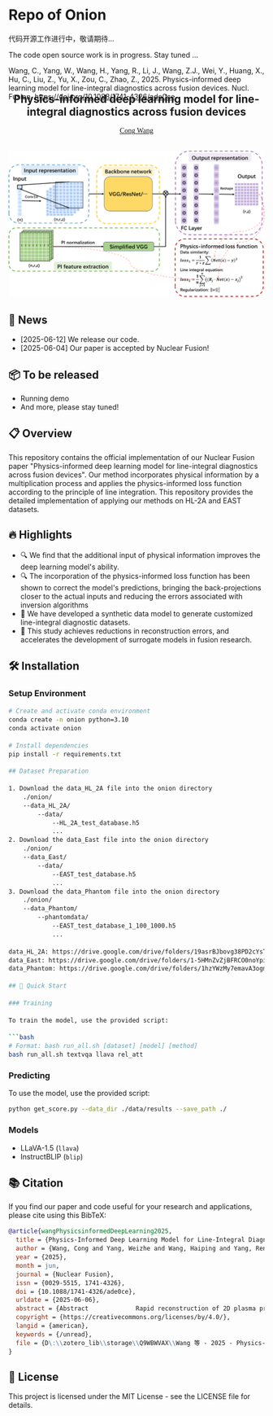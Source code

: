 # Repo of Onion

代码开源工作进行中，敬请期待...

The code open source work is in progress. Stay tuned ...

Wang, C., Yang, W., Wang, H., Yang, R., Li, J., Wang, Z.J., Wei, Y., Huang, X., Hu, C., Liu, Z., Yu, X., Zou, C., Zhao, Z., 2025. Physics-informed deep learning model for line-integral diagnostics across fusion devices. Nucl. Fusion. https://doi.org/10.1088/1741-4326/ade0ce

<p align="center">
  <h2 align="center" style="margin-top: -30px;">Physics-informed deep learning model for line-integral diagnostics across fusion devices</h2>
</p>

<div style="font-family: charter;" align="center">
    <a href="https://orcid.org/0000-0003-0716-1280" target="_blank">Cong Wang</a>
</div>

<br>

<p align="center">
  <img src="images/model.png" alt="Method Overview" width="600">
</p>

## 📰 News

- [2025-06-12] We release our code.
- [2025-06-04] Our paper is accepted by Nuclear Fusion!

## 📦 To be released

- Running demo
- And more, please stay tuned!

## 📋 Overview

This repository contains the official implementation of our Nuclear Fusion paper "Physics-informed deep learning model for line-integral diagnostics across fusion devices". Our method incorporates physical information by a multiplication process and applies the physics-informed loss function according to the principle of line integration. This repository provides the detailed implementation of applying our methods on HL-2A and EAST datasets.

## 🔥 Highlights

- 🔍 We find that the additional input of physical information improves the deep learning model's ability.
- 🔍 The incorporation of the physics-informed loss function has been shown to correct the model's predictions, bringing the back-projections closer to the actual inputs and reducing the errors associated with inversion algorithms
- 📸 We have developed a synthetic data model to generate customized line-integral diagnostic datasets.
- 💪 This study achieves reductions in reconstruction errors, and accelerates the development of surrogate models in fusion research.

## 🛠️ Installation

### Setup Environment

````bash
# Create and activate conda environment
conda create -n onion python=3.10
conda activate onion

# Install dependencies
pip install -r requirements.txt

## Dataset Preparation

1. Download the data_HL_2A file into the onion directory
    ./onion/
    --data_HL_2A/
        --data/
            --HL_2A_test_database.h5
            ...
2. Download the data_East file into the onion directory
    ./onion/
    --data_East/
        --data/
            --EAST_test_database.h5
            ...
3. Download the data_Phantom file into the onion directory
    ./onion/
    --data_Phantom/
        --phantomdata/
            --EAST_test_database_1_100_1000.h5
            ...

data_HL_2A: https://drive.google.com/drive/folders/19asrBJbovg38PD2cYsTORK3k4s-OGqy2?usp=drive_link
data_East: https://drive.google.com/drive/folders/1-5HMnZvZjBFRCO0noYpiMYR5dazIa0-M?usp=drive_link
data_Phantom: https://drive.google.com/drive/folders/1hzYWzMy7emavA3ogm-fh77sukBcLx9GE?usp=drive_link

## 🚀 Quick Start

### Training

To train the model, use the provided script:

```bash
# Format: bash run_all.sh [dataset] [model] [method]
bash run_all.sh textvqa llava rel_att
````

### Predicting

To use the model, use the provided script:

```bash
python get_score.py --data_dir ./data/results --save_path ./
```

### Models

- LLaVA-1.5 (`llava`)
- InstructBLIP (`blip`)

## 📚 Citation

If you find our paper and code useful for your research and applications, please cite using this BibTeX:

```bibtex
@article{wangPhysicsinformedDeepLearning2025,
  title = {Physics-Informed Deep Learning Model for Line-Integral Diagnostics across Fusion Devices},
  author = {Wang, Cong and Yang, Weizhe and Wang, Haiping and Yang, Renjie and Li, Jing and Wang, Zhi Jun and Wei, Yixiong and Huang, Xianli and Hu, Chenshu and Liu, Zhaoyang and Yu, Xinyao and Zou, Changqing and Zhao, Zhifeng},
  year = {2025},
  month = jun,
  journal = {Nuclear Fusion},
  issn = {0029-5515, 1741-4326},
  doi = {10.1088/1741-4326/ade0ce},
  urldate = {2025-06-06},
  abstract = {Abstract             Rapid reconstruction of 2D plasma profiles from line-integral measurements is important in nuclear fusion. This paper introduces a physics-informed model architecture called Onion, that can enhance the performance of models and be adapted to various backbone networks. The model under Onion incorporates physical information by a multiplication process and applies the physics-informed loss function according to the principle of line integration. Prediction results demonstrate that the additional input of physical information improves the deep learning model's ability, leading to a reduction in the average relative error E\_1 between the reconstruction profiles and the target profiles by approximately 0.84{\texttimes}〖10〗{\textasciicircum}(-2) on synthetic datasets and about 0.06{\texttimes}〖10〗{\textasciicircum}(-2) on experimental datasets. Furthermore, the implementation of the Softplus activation function in the final two fully connected layers improves model performance. This enhancement results in a reduction in the E\_1 by approximately 1.06{\texttimes}〖10〗{\textasciicircum}(-2) on synthetic datasets and about 0.11{\texttimes}〖10〗{\textasciicircum}(-2) on experimental datasets. The incorporation of the physics-informed loss function has been shown to correct the model's predictions, bringing the back-projections closer to the actual inputs and reducing the errors associated with inversion algorithms. Besides, we have developed a synthetic data model to generate customized line-integral diagnostic datasets and have also collected soft x-ray diagnostic datasets from EAST and HL-2A. This study achieves reductions in reconstruction errors, and accelerates the development of surrogate models in fusion research.},
  copyright = {https://creativecommons.org/licenses/by/4.0/},
  langid = {american},
  keywords = {/unread},
  file = {D\:\\zotero_lib\\storage\\Q9WBWVAX\\Wang 等 - 2025 - Physics-informed deep learning model for line-integral diagnostics across fusion devices.pdf;D\:\\zotero_lib\\storage\\XXFYUTHY\\Wang 等 - 2025 - Physics-informed deep learning model for line-integral diagnostics across fusion devices.pdf}
}

```

## 📄 License

This project is licensed under the MIT License - see the LICENSE file for details.
